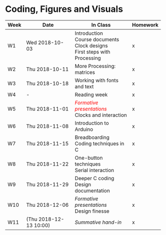 # Coding, Figures and Visuals

| Week | Date | In Class | Homework |
| ---  | ---  | ---      | ---      |
|  W1 | Wed 2018-10-03 | Introduction<BR>Course documents<BR>Clock designs<BR>First steps with Processing | x |
|  W2 | Thu 2018-10-11 | More Processing: matrices | x |
|  W3 | Thu 2018-10-18 | Working with fonts and text | x |
|  W4 | - | Reading week | x |
|  W5 | Thu 2018-11-01 | <span style="color:red">*Formative presentations*</span><BR>Clocks and interaction| x |
|  W6 | Thu 2018-11-08 | Introduction to Arduino | x |
|  W7 | Thu 2018-11-15 | Breadboarding<BR>Coding techniques in C | x |
|  W8 | Thu 2018-11-22 | One-button techniques<BR>Serial interaction | x |
|  W9 | Thu 2018-11-29 | Deeper C coding<BR>Design documentation | x |
| W10 | Thu 2018-12-06 | *Formative presentations*<BR>Design finesse | x |
| W11 | (Thu 2018-12-13 10:00) | *Summative hand-in* | x |
